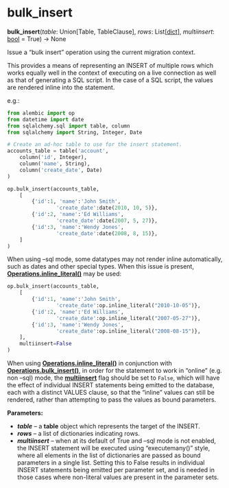 # bulk_insert

**bulk_insert**(*table*:  Union\[Table, TableClause\], *rows*:  List\[[dict]\], *multiinsert*:  [bool] = True) → None

[dict]: https://docs.python.org/3/library/stdtypes.html#dict
[bool]: https://docs.python.org/3/library/functions.html#bool
[Operations.inline_literal()]: ../zh/06_01_23_inline_literal.md
[Operations.bulk_insert()]: ../zh/06_01_04_bulk_insert.md
[multiinsert]: ../zh/06_01_04_bulk_insert.md#params.multiinsert

Issue a “bulk insert” operation using the current migration context.

This provides a means of representing an INSERT of multiple rows which works equally well in the context of executing on a live connection as well as that of generating a SQL script. In the case of a SQL script, the values are rendered inline into the statement.

e.g.:

```python
from alembic import op
from datetime import date
from sqlalchemy.sql import table, column
from sqlalchemy import String, Integer, Date

# Create an ad-hoc table to use for the insert statement.
accounts_table = table('account',
    column('id', Integer),
    column('name', String),
    column('create_date', Date)
)

op.bulk_insert(accounts_table,
    [
        {'id':1, 'name':'John Smith',
                'create_date':date(2010, 10, 5)},
        {'id':2, 'name':'Ed Williams',
                'create_date':date(2007, 5, 27)},
        {'id':3, 'name':'Wendy Jones',
                'create_date':date(2008, 8, 15)},
    ]
)
```

When using –sql mode, some datatypes may not render inline automatically, such as dates and other special types. When this issue is present, **[Operations.inline_literal()]** may be used:

```python
op.bulk_insert(accounts_table,
    [
        {'id':1, 'name':'John Smith',
                'create_date':op.inline_literal("2010-10-05")},
        {'id':2, 'name':'Ed Williams',
                'create_date':op.inline_literal("2007-05-27")},
        {'id':3, 'name':'Wendy Jones',
                'create_date':op.inline_literal("2008-08-15")},
    ],
    multiinsert=False
)
```

When using **[Operations.inline_literal()]** in conjunction with **[Operations.bulk_insert()]**, in order for the statement to work in “online” (e.g. non –sql) mode, the **[multiinsert]** flag should be set to `False`, which will have the effect of individual INSERT statements being emitted to the database, each with a distinct VALUES clause, so that the “inline” values can still be rendered, rather than attempting to pass the values as bound parameters.

**Parameters:**

* ***table*** – a **table** object which represents the target of the INSERT.
* ***rows*** – a list of dictionaries indicating rows.
* ***multiinsert*** – when at its default of True and –sql mode is not enabled, the INSERT statement will be executed using “executemany()” style, where all elements in the list of dictionaries are passed as bound parameters in a single list. Setting this to False results in individual INSERT statements being emitted per parameter set, and is needed in those cases where non-literal values are present in the parameter sets.
